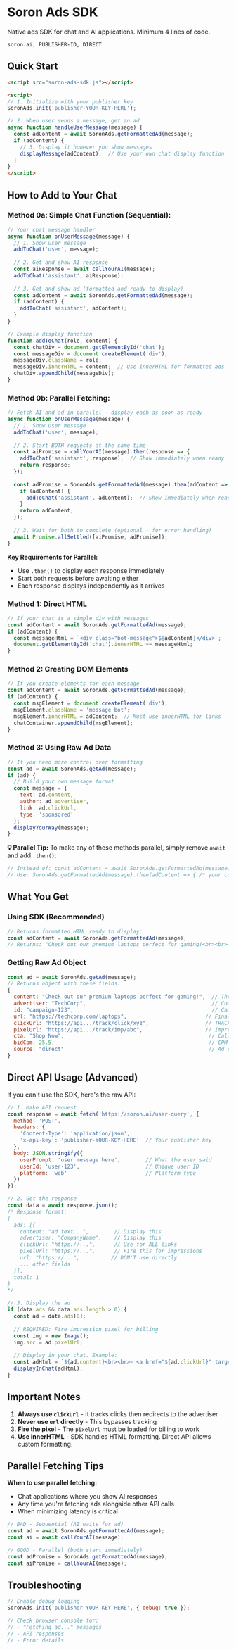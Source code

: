 # Soron Ads SDK

Native ads SDK for chat and AI applications. Minimum 4 lines of code.
```
soron.ai, PUBLISHER-ID, DIRECT
```

## Quick Start

```html
<script src="soron-ads-sdk.js"></script>

<script>
// 1. Initialize with your publisher key
SoronAds.init('publisher-YOUR-KEY-HERE');

// 2. When user sends a message, get an ad
async function handleUserMessage(message) {
  const adContent = await SoronAds.getFormattedAd(message);
  if (adContent) {
    // 3. Display it however you show messages
    displayMessage(adContent);  // Use your own chat display function
  }
}
</script>
```

## How to Add to Your Chat

### Method 0a: Simple Chat Function (Sequential):
```javascript
// Your chat message handler
async function onUserMessage(message) {
  // 1. Show user message
  addToChat('user', message);
  
  // 2. Get and show AI response
  const aiResponse = await callYourAI(message);
  addToChat('assistant', aiResponse);
  
  // 3. Get and show ad (formatted and ready to display)
  const adContent = await SoronAds.getFormattedAd(message);
  if (adContent) {
    addToChat('assistant', adContent);
  }
}

// Example display function
function addToChat(role, content) {
  const chatDiv = document.getElementById('chat');
  const messageDiv = document.createElement('div');
  messageDiv.className = role;
  messageDiv.innerHTML = content;  // Use innerHTML for formatted ads
  chatDiv.appendChild(messageDiv);
}
```

### Method 0b: Parallel Fetching:
```javascript
// Fetch AI and ad in parallel - display each as soon as ready
async function onUserMessage(message) {
  // 1. Show user message
  addToChat('user', message);
  
  // 2. Start BOTH requests at the same time
  const aiPromise = callYourAI(message).then(response => {
    addToChat('assistant', response);  // Show immediately when ready
    return response;
  });
  
  const adPromise = SoronAds.getFormattedAd(message).then(adContent => {
    if (adContent) {
      addToChat('assistant', adContent);  // Show immediately when ready
    }
    return adContent;
  });
  
  // 3. Wait for both to complete (optional - for error handling)
  await Promise.allSettled([aiPromise, adPromise]);
}
```

**Key Requirements for Parallel:**
- Use `.then()` to display each response immediately
- Start both requests before awaiting either
- Each response displays independently as it arrives

### Method 1: Direct HTML
```javascript
// If your chat is a simple div with messages
const adContent = await SoronAds.getFormattedAd(message);
if (adContent) {
  const messageHtml = `<div class="bot-message">${adContent}</div>`;
  document.getElementById('chat').innerHTML += messageHtml;
}
```

### Method 2: Creating DOM Elements
```javascript
// If you create elements for each message
const adContent = await SoronAds.getFormattedAd(message);
if (adContent) {
  const msgElement = document.createElement('div');
  msgElement.className = 'message bot';
  msgElement.innerHTML = adContent;  // Must use innerHTML for links
  chatContainer.appendChild(msgElement);
}
```

### Method 3: Using Raw Ad Data
```javascript
// If you need more control over formatting
const ad = await SoronAds.getAd(message);
if (ad) {
  // Build your own message format
  const message = {
    text: ad.content,
    author: ad.advertiser,
    link: ad.clickUrl,
    type: 'sponsored'
  };
  displayYourWay(message);
}
```

**💡 Parallel Tip:** To make any of these methods parallel, simply remove `await` and add `.then()`:
```javascript
// Instead of: const adContent = await SoronAds.getFormattedAd(message);
// Use: SoronAds.getFormattedAd(message).then(adContent => { /* your code */ });
```

## What You Get

### Using SDK (Recommended)

```javascript
// Returns formatted HTML ready to display:
const adContent = await SoronAds.getFormattedAd(message);
// Returns: "Check out our premium laptops perfect for gaming!<br><br>— <a href='...' target='_blank'>TechCorp</a>"
```

### Getting Raw Ad Object

```javascript
const ad = await SoronAds.getAd(message);
// Returns object with these fields:
{
  content: "Check out our premium laptops perfect for gaming!",  // The ad text
  advertiser: "TechCorp",                                        // Company name
  id: "campaign-123",                                            // Campaign ID
  url: "https://techcorp.com/laptops",                         // Final destination
  clickUrl: "https://api.../track/click/xyz",                  // TRACKING URL - USE THIS!
  pixelUrl: "https://api.../track/imp/abc",                    // Impression tracker
  cta: "Shop Now",                                              // Call-to-action text
  bidCpm: 25.5,                                                 // CPM bid amount
  source: "direct"                                              // Ad source
}
```

## Direct API Usage (Advanced)

If you can't use the SDK, here's the raw API:

```javascript
// 1. Make API request
const response = await fetch('https://soron.ai/user-query', {
  method: 'POST',
  headers: {
    'Content-Type': 'application/json',
    'x-api-key': 'publisher-YOUR-KEY-HERE'  // Your publisher key
  },
  body: JSON.stringify({
    userPrompt: 'user message here',        // What the user said
    userId: 'user-123',                     // Unique user ID
    platform: 'web'                         // Platform type
  })
});

// 2. Get the response
const data = await response.json();
/* Response format:
{
  ads: [{
    content: "ad text...",        // Display this
    advertiser: "CompanyName",    // Display this
    clickUrl: "https://...",      // Use for ALL links
    pixelUrl: "https://...",      // Fire this for impressions
    url: "https://...",          // DON'T use directly
    ... other fields
  }],
  total: 1
}
*/

// 3. Display the ad
if (data.ads && data.ads.length > 0) {
  const ad = data.ads[0];
  
  // REQUIRED: Fire impression pixel for billing
  const img = new Image();
  img.src = ad.pixelUrl;
  
  // Display in your chat. Example:
  const adHtml = `${ad.content}<br><br>— <a href="${ad.clickUrl}" target="_blank">${ad.advertiser}</a>`;
  displayInChat(adHtml);
}
```

## Important Notes

1. **Always use `clickUrl`** - It tracks clicks then redirects to the advertiser
2. **Never use `url` directly** - This bypasses tracking
3. **Fire the pixel** - The `pixelUrl` must be loaded for billing to work
4. **Use innerHTML** - SDK handles HTML formatting. Direct API allows custom formatting.

## Parallel Fetching Tips

**When to use parallel fetching:**
- Chat applications where you show AI responses
- Any time you're fetching ads alongside other API calls
- When minimizing latency is critical

```javascript
// BAD - Sequential (AI waits for ad)
const ad = await SoronAds.getFormattedAd(message);
const ai = await callYourAI(message);

// GOOD - Parallel (both start immediately)
const adPromise = SoronAds.getFormattedAd(message);
const aiPromise = callYourAI(message);
```

## Troubleshooting

```javascript
// Enable debug logging
SoronAds.init('publisher-YOUR-KEY-HERE', { debug: true });

// Check browser console for:
// - "Fetching ad..." messages
// - API responses
// - Error details
```


